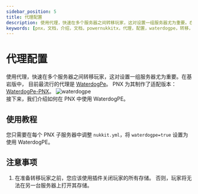 ```yaml
---
sidebar_position: 5
title: 代理配置
description: 使用代理，快速在多个服务器之间转移玩家，这对设置一组服务器尤为重要。在基岩版中，目前最流行的代理是 WaterdogPe。
keywords: [pnx，文档，介绍，文档，powernukkitx，代理，配置，waterdogpe，转移，玩家，服务器，组，基岩，版]
---
```


# 代理配置
使用代理，快速在多个服务器之间转移玩家，这对设置一组服务器尤为重要。在基岩版中，
目前最流行的代理是 [WaterdogPe](https://github.com/WaterdogPE/WaterdogPE)。
PNX 为其制作了适配版本：[WaterdogPe-PNX](https://github.com/PowerNukkitX/WaterdogPE-PNX)。
![waterdogpe](/docs/waterdogpe001.png)  
接下来，我们介绍如何在 PNX 中使用 WaterdogPE。
## 使用教程

您只需要在每个 PNX 子服务器中调整 `nukkit.yml`，将 `waterdogpe=true` 设置为使用 WaterdogPE。

## 注意事项
1. 在准备转移玩家之前，您应该使用插件关闭玩家的所有存储。
   否则，玩家将无法在另一台服务器上打开其存储。